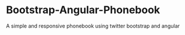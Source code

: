 # Bootstrap-Angular-Phonebook
A simple and responsive phonebook using twitter bootstrap and angular
